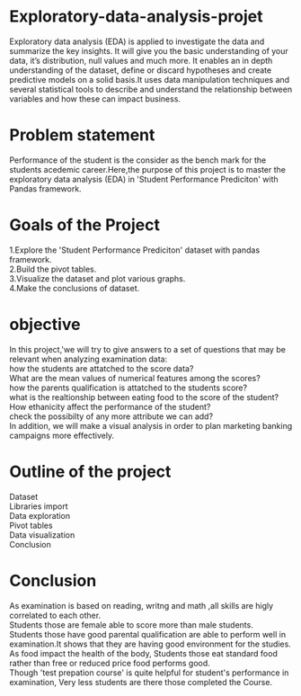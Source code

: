 # Exploratory-data-analysis-projet
Exploratory data analysis (EDA) is applied to investigate the data and summarize the key insights. It will give you the basic understanding of your data, it’s distribution, null values and much more. It enables an in depth understanding of the dataset, define or discard hypotheses and create predictive models on a solid basis.It uses data manipulation techniques and several statistical tools to describe and understand the relationship between variables and how these can impact business.

# Problem statement
Performance of the student is the consider as the bench mark for the students acedemic career.Here,the purpose of this project is to master the exploratory data analysis (EDA) in 'Student Performance Prediciton' with Pandas framework.

# Goals of the Project
1.Explore the 'Student Performance Prediciton' dataset with pandas framework.                                                                                     
2.Build the pivot tables.                                                                                                                                         
3.Visualize the dataset and plot various graphs.                                                                                                                   
4.Make the conclusions of dataset.                                                                                                                                 

# objective
In this project,'we will try to give answers to a set of questions that may be relevant when analyzing examination data:                                           
how the students are attatched to the score data?                                                                                                                 
What are the mean values of numerical features among the scores?                                                                                                   
how the parents qualification is attatched to the students score?                                                                                                 
what is the realtionship between eating food to the score of the student?                                                                                         
How ethanicity affect the performance of the student?                                                                                                             
check the possibilty of any more attribute we can add?                                                                                                             
In addition, we will make a visual analysis in order to plan marketing banking campaigns more effectively.                                                         

# Outline of the project
Dataset                                                                                                                                                           
Libraries import                                                                                                                                                   
Data exploration                                                                                                                                                   
Pivot tables                                                                                                                                                       
Data visualization                                                                                                                                                 
Conclusion                                                                                                                                                                          

# Conclusion
As examination is based on reading, writng and math ,all skills are higly correlated to each other.                                                               
Students those are female able to score more than male students.                                                                                                   
Students those have good parental qualification are able to perform well in examination.It shows that they are having good environment for the studies.           
As food impact the health of the body, Students those eat standard food rather than free or reduced price food performs good.                                     
Though 'test prepation course' is quite helpful for student's performance in examination, Very less students are there those completed the Course.                         
